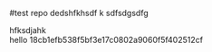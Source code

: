 #test repo
dedshfkhsdf k 
sdfsdgsdfg

<div> hfksdjahk </div>
hello
18cb1efb538f5bf3e17c0802a9060f5f402512cf
